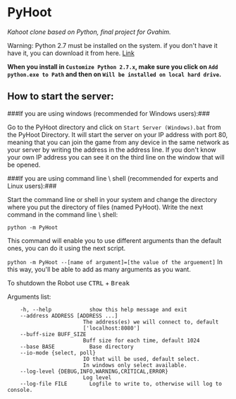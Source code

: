 # PyHoot

*Kahoot clone based on Python, final project for Gvahim.*

Warning:
Python 2.7 must be installed on the system.
if you don't have it have it, you can download it from here. [Link](https://www.python.org/ftp/python/2.7.13/python-2.7.13.msi)

**When you install in `Customize Python 2.7.x`, make sure you click on `Add python.exe to Path` and then on `Will be installed on local hard drive`.**

## How to start the server:

###If you are using windows (recommended for Windows users):###

Go to the PyHoot directory and click on `Start Server (Windows).bat` from the PyHoot Directory.
It will start the server on your IP address with port 80, meaning that you can join the game from any device in the same network as your server by writing the address in the address line.
If you don't know your own IP address you can see it on the third line on the window that will be opened.

###If you are using command line \ shell (recommended for experts and Linux users):###

Start the command line or shell in your system and change the directory where you put the directory of files (named PyHoot).
Write the next command in the command line \ shell:

```python -m PyHoot```

This command will enable you to use different arguments than the default ones, you can do it using the next script.

```python -m PyHoot --[name of argument]=[the value of the arguement]```
In this way, you'll be able to add as many arguments as you want.

To shutdown the Robot use <kbd>CTRL</kbd> + <kbd>Break</kbd>

Arguments list:

        -h, --help            show this help message and exit
        --address ADDRESS [ADDRESS ...]
                            The address(es) we will connect to, default
                            ['localhost:8080']
        --buff-size BUFF_SIZE
                            Buff size for each time, default 1024
        --base BASE           Base directory
        --io-mode {select, poll}
                            IO that will be used, default select.
                            In windows only select available.
        --log-level {DEBUG,INFO,WARNING,CRITICAL,ERROR}
                            Log level
        --log-file FILE       Logfile to write to, otherwise will log to console.
